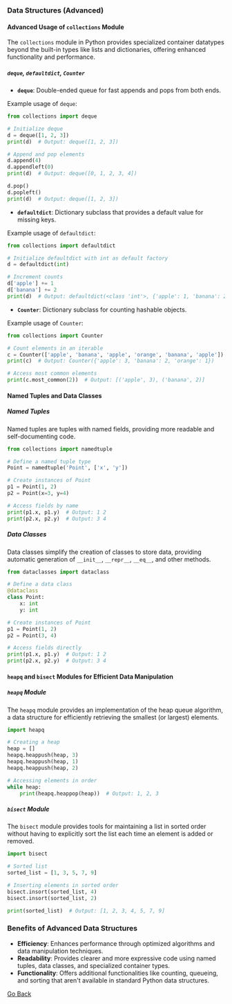 ### Data Structures (Advanced)

#### Advanced Usage of `collections` Module

The `collections` module in Python provides specialized container datatypes beyond the built-in types like lists and dictionaries, offering enhanced functionality and performance.

##### `deque`, `defaultdict`, `Counter`

- **`deque`**: Double-ended queue for fast appends and pops from both ends.

Example usage of `deque`:

```python
from collections import deque

# Initialize deque
d = deque([1, 2, 3])
print(d)  # Output: deque([1, 2, 3])

# Append and pop elements
d.append(4)
d.appendleft(0)
print(d)  # Output: deque([0, 1, 2, 3, 4])

d.pop()
d.popleft()
print(d)  # Output: deque([1, 2, 3])
```

- **`defaultdict`**: Dictionary subclass that provides a default value for missing keys.

Example usage of `defaultdict`:

```python
from collections import defaultdict

# Initialize defaultdict with int as default factory
d = defaultdict(int)

# Increment counts
d['apple'] += 1
d['banana'] += 2
print(d)  # Output: defaultdict(<class 'int'>, {'apple': 1, 'banana': 2})
```

- **`Counter`**: Dictionary subclass for counting hashable objects.

Example usage of `Counter`:

```python
from collections import Counter

# Count elements in an iterable
c = Counter(['apple', 'banana', 'apple', 'orange', 'banana', 'apple'])
print(c)  # Output: Counter({'apple': 3, 'banana': 2, 'orange': 1})

# Access most common elements
print(c.most_common(2))  # Output: [('apple', 3), ('banana', 2)]
```

#### Named Tuples and Data Classes

##### Named Tuples

Named tuples are tuples with named fields, providing more readable and self-documenting code.

```python
from collections import namedtuple

# Define a named tuple type
Point = namedtuple('Point', ['x', 'y'])

# Create instances of Point
p1 = Point(1, 2)
p2 = Point(x=3, y=4)

# Access fields by name
print(p1.x, p1.y)  # Output: 1 2
print(p2.x, p2.y)  # Output: 3 4
```

##### Data Classes

Data classes simplify the creation of classes to store data, providing automatic generation of `__init__`, `__repr__`, `__eq__`, and other methods.

```python
from dataclasses import dataclass

# Define a data class
@dataclass
class Point:
    x: int
    y: int

# Create instances of Point
p1 = Point(1, 2)
p2 = Point(3, 4)

# Access fields directly
print(p1.x, p1.y)  # Output: 1 2
print(p2.x, p2.y)  # Output: 3 4
```

#### `heapq` and `bisect` Modules for Efficient Data Manipulation

##### `heapq` Module

The `heapq` module provides an implementation of the heap queue algorithm, a data structure for efficiently retrieving the smallest (or largest) elements.

```python
import heapq

# Creating a heap
heap = []
heapq.heappush(heap, 3)
heapq.heappush(heap, 1)
heapq.heappush(heap, 2)

# Accessing elements in order
while heap:
    print(heapq.heappop(heap))  # Output: 1, 2, 3
```

##### `bisect` Module

The `bisect` module provides tools for maintaining a list in sorted order without having to explicitly sort the list each time an element is added or removed.

```python
import bisect

# Sorted list
sorted_list = [1, 3, 5, 7, 9]

# Inserting elements in sorted order
bisect.insort(sorted_list, 4)
bisect.insort(sorted_list, 2)

print(sorted_list)  # Output: [1, 2, 3, 4, 5, 7, 9]
```

### Benefits of Advanced Data Structures

- **Efficiency**: Enhances performance through optimized algorithms and data manipulation techniques.
- **Readability**: Provides clearer and more expressive code using named tuples, data classes, and specialized container types.
- **Functionality**: Offers additional functionalities like counting, queueing, and sorting that aren't available in standard Python data structures.

[Go Back](javascript:history.go(-1))